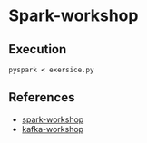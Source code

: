 # Spark-workshop

## Execution 
```
pyspark < exersice.py
```
## References
* [spark-workshop](https://jaceklaskowski.github.io/spark-workshop/exercises/)
* [kafka-workshop](https://jaceklaskowski.github.io/kafka-workshop/exercises/)